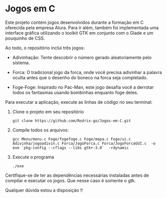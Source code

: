 # Jogos em C

Este projeto contém jogos desenvolvidos durante a formação em C oferecida pela empresa Alura. Para ir além, também foi implementada uma interface gráfica utilizando o toolkit GTK em conjunto com o Glade e um pouquinho de CSS.

Ao todo, o repositório inclui três jogos:

- Adivinhação: Tente descobrir o número gerado aleatoriamente pelo sistema.

- Forca: O tradicional jogo da forca, onde você precisa adivinhar a palavra oculta antes que o desenho do boneco na forca seja completado.

- Foge-Foge: Inspirado no Pac-Man, este jogo desafia você a derrotar todos os fantasmas usando bombinhas enquanto foge deles.

Para executar a aplicação, execute as linhas de código no seu terminal:

1. Clone o projeto em seu repositório
    ```
    git clone https://github.com/Rodrix-go/Jogos-em-C.git
    ```
2. Compile todos os arquivos:
    ```
    gcc Menu/menu.c Foge/fogefoge.c Foge/mapa.c Foge/ui.c Adivinha/jogoadivin.c Forca/JogoForca.c Forca/JogoForcaGUI.c  -o exe `pkg-config --cflags --libs gtk+-3.0`  -rdynamic
    ```

3. Execute o programa
    ```
    ./exe
    ```

Certifique-se de ter as dependências necessárias instaladas antes de compilar e executar os jogos. Que nesse caso é somente  o gtk. 

Qualquer dúvida estou a disposição !!




